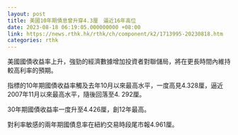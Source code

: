 ```yaml
---
layout: post
title: 美國10年期債息曾升穿4.3厘　逼近16年高位
date: 2023-08-18 06:19:05.000000000 +08:00
link: https://news.rthk.hk/rthk/ch/component/k2/1713995-20230818.htm
categories: rthk
---
```


美國國債收益率上升，強勁的經濟數據增加投資者對聯儲局，將在更長時間內維持較高利率的預期。

指標的10年期國債收益率觸及去年10月以來最高水平，一度高見4.328厘，逼近2007年11月以來最高水平，隨後回落至4. 292厘。

30年期國債收益率一度升至4.426厘，創12年最高。

對利率敏感的兩年期國債息率在紐約交易時段尾市報4.961厘。
